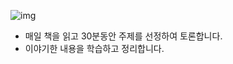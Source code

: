 <div flot:left>
  
![img](https://cdn.011st.com/11dims/resize/600x600/quality/75/11src/product/4262528983/B.jpg?654000000)

</div>

  
- 매일 책을 읽고 30분동안 주제를 선정하여 토론합니다.
- 이야기한 내용을 학습하고 정리합니다.

